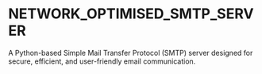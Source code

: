 # NETWORK_OPTIMISED_SMTP_SERVER
A Python-based Simple Mail Transfer Protocol (SMTP) server designed for secure, efficient, and user-friendly email communication.

